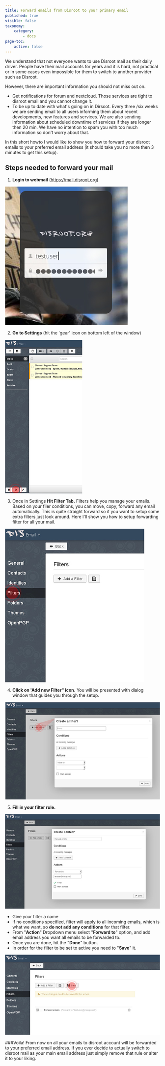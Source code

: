 ```yaml
---
title: Forward emails from Disroot to your primary email
published: true
visible: false
taxonomy:
    category:
        - docs
page-toc:
    active: false
---
```


We understand that not everyone wants to use Disroot mail as their daily driver. People have their mail accounts for years and it is hard, not practical or in some cases even impossible for them to switch to another provider such as Disroot.

However, there are important information you should not miss out on.

 - Get  notifications for forum and nextcloud. Those services are tight to disroot email and you cannot change it.
 - To be up to date with what's going on in Dirsoot. Every three /six weeks we are sending email to all users informing them about recent developments, new features and services. We are also sending information about scheduled downtime of services if they are longer then 20 min. We have no intention to spam you with too much information so don't worry about that.

In this short howto I would like to show you how to forward your disroot emails to your preferred email address
(it should take you no more then 3 minutes to get this setup).

## Steps needed to forward your mail

1. **Login to webmail** (https://mail.disroot.org)


![](en/login.jpg)


2. **Go to Settings** (hit the 'gear' icon on bottom left of the window)


![](en/webmail1.jpg)


3. Once in Settings **Hit Filter Tab.**
Filters help you manage your emails. Based on your filer conditions, you can move, copy, forward any email automatically. This is quite straight forward so if you want to setup some extra filters just look around. Here I'll show you how to setup forwarding filter for all your mail.


![](en/settings1.jpg)


4. **Click on 'Add new Filter" icon.**
You will be presented with dialog window that guides you through the setup.


![](en/filters1.jpg)

5. **Fill in your filter rule.**


![](en/filters2.jpg)


 - Give your filter a name
 - If no conditions specified, filter will apply to all incoming emails, which is what we want, so **do not add any conditions** for that filter.
 - From "**Action**" Dropdown menu select "**Forward to**" option, and add email address you want all emails to be forwarded to.
 - Once you are done, hit the "**Done**" button.
 - In order for the filter to be set to active you need to "**Save**" it.


![](en/filters3.jpg)

###Voila! From now on all your emails to disroot account will be forwarded to your preferred email address. If you ever decide to actually switch to disroot mail as your main email address just simply remove that rule or alter it to your liking.
